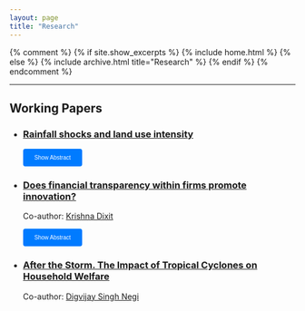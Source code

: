 ```yaml
---
layout: page
title: "Research"
---
```


{% comment %}
{% if site.show_excerpts %}
  {% include home.html %}
{% else %}
  {% include archive.html title="Research" %}
{% endif %}
{% endcomment %}

---

## Working Papers

- ### [Rainfall shocks and land use intensity]()
  <button class="dropdown-button" onclick="toggleAbstract('abstract1')">Show Abstract</button>
  <div id="abstract1" class="abstract-content">
      <p>Growing multiple crops per year (cropping intensity) is a crucial determinant of agricultural
      production, especially in multi-cropping and drought-prone regions. However, existing studies
      assessing the adverse effects of extreme weather events on global food security, have primarily
      focused on crop yield and area, while neglecting their effect on cropping intensity. In the face
      of extreme weather, farmers may adjust cropping intensity - either increasing or decreasing it - 
      which can mitigate or exacerbate impacts on overall production. Using district-level panel
      data from India, this study examines how cropping intensity responds to rainfall shocks both
      droughts and excessive rainfall. We find that rainfall shocks have an asymmetric effect on 
      cropping intensity: it declines in response to drought but increases under excess rainfall, 
      reflecting farmers’ behavioral response to these shocks. This adjustment primarily involves 
      changes in cultivated areas and area shares of crops, especially that of water-intensive crops. 
      Our results also suggest that the crop diversification significantly reduces the variability of 
      cropping intensity to droughts, while irrigation proves ineffective in mitigating the adverse 
      effects of droughts.</p>
  </div>

- ### [Does financial transparency within firms promote innovation?](#)
  Co-author: [Krishna Dixit](https://www.imthyderabad.edu.in/faculty/krishnadixit)

   <button class="dropdown-button" onclick="toggleAbstract('abstract2')">Show Abstract</button>
  <div id="abstract2" class="abstract-content">
      <p> Firms’ innovations spur their productivity growth and provide them with a sustainable competitive advantage. However, the positive effects of firms’ innovations extend beyond their own productivity improvements, contributing to overall economic growth and employment. Existing empirical studies suggest that firms’ innovations are influenced by several factors, among which firm financial transparency is an important one, as it reduces the firm’s cost of capital and improves its contractual efficiency. However, a priori, how financial transparency would affect innovation is ambiguous since there are two competing hypotheses: one suggests that financial transparency could increase firm innovation, while the other suggests it may reduce it. Existing empirical studies have found mixed evidence, with some studies suggesting a positive relationship, while others have found a negative association. In this context, using multi-country firm-level data from the World Bank Enterprises Survey, this paper re-examines the question: how does firm financial transparency affect innovation? Our results suggest that financial transparency is positively correlated with firm innovation and remains robust across several checks, including endogeneity concerns. This positive association between financial transparency and innovation also holds for both intensive and extensive margins of firm innovativeness, including when we separate innovation into adoption and invention aspects. Lastly, we also conduct a heterogeneity analysis across firm size, female ownership, and shareholding patterns, uncovering some interesting patterns.</p>
  </div>

- ### [After the Storm. The Impact of Tropical Cyclones on Household Welfare](#)
  Co-author: [Digvijay Singh Negi](https://sites.google.com/view/digvijaysnegi/home?authuser=0)

  

<script>
    function toggleAbstract(id) {
        const abstract = document.getElementById(id);
        if (abstract.style.display === 'none' || abstract.style.display === '') {
            abstract.style.display = 'block';
        } else {
            abstract.style.display = 'none';
        }
    }
</script>

<style>
    .abstract-content {
        display: none;
        margin-top: 10px;
        border-left: 4px solid #007BFF;
        padding: 10px;
        background-color: #f9f9f9;
    }
    .dropdown-button {
        background-color: #007BFF;
        color: white;
        border: none;
        padding: 10px 20px;
        cursor: pointer;
        font-size: 10px;
        border-radius: 4px;
    }
    .dropdown-button:hover {
        background-color: #0056b3;
    }
</style>
